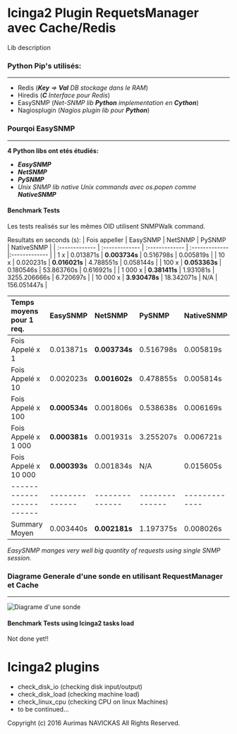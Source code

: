 # Icinga2 Plugin RequetsManager avec Cache/Redis

Lib description

### Python Pip's utilisés:
***
* Redis (***Key** => **Val** DB stockage dans le RAM*)
* Hiredis (***C** Interface pour Redis*)
* EasySNMP (*Net-SNMP lib **Python** implementation en **Cython***)
* Nagiosplugin (*Nagios plugin lib pour **Python***)

### Pourqoi EasySNMP
***
**4 Python libs ont etés étudiés:**
* _**EasySNMP**_
* _**NetSNMP**_
* _**PySNMP**_
* _Unix SNMP lib native Unix commands avec os.popen comme **NativeSNMP**_

#### Benchmark Tests
Les tests realisés sur les mêmes OID utilisent SNMPWalk command.

Resultats en seconds (s):
| Fois appeller  | EasySNMP       | NetSNMP        | PySNMP         | NativeSNMP    |
| :------------- | :------------- | :------------- | :------------- |:------------- |
| 1 x            | 0.013871s      | **0.003734s**  | 0.516798s      | 0.005819s     |
| 10 x           | 0.020231s      | **0.016021s**  | 4.788551s      | 0.058144s     |
| 100 x          | **0.053363s**  | 0.180546s      | 53.863760s     | 0.616921s     |
| 1 000 x        | **0.381411s**  | 1.931081s      | 3255.206666s   | 6.720697s     |
| 10 000 x       | **3.930478s**  | 18.342071s     | N/A            | 156.051447s   |


| Temps moyens pour 1 req. | EasySNMP       | NetSNMP        | PySNMP         | NativeSNMP    |
| :-------------           | :------------- | :------------- | :------------- |:------------- |
| Fois Appelé x 1          | 0.013871s      | **0.003734s**  | 0.516798s      | 0.005819s     |
| Fois Appelé x 10         | 0.002023s      | **0.001602s**  | 0.478855s      | 0.005814s     |
| Fois Appelé x 100        | **0.000534s**  | 0.001806s      | 0.538638s      | 0.006169s     |
| Fois Appelé x 1 000      | **0.000381s**  | 0.001931s      | 3.255207s      | 0.006721s     |
| Fois Appelé x 10 000     | **0.000393s**  | 0.001834s      | N/A            | 0.015605s     |
| ------------------------ | -------------- | -------------- | -------------- | ------------- |
| Summary Moyen            | 0.003440s      | **0.002181s**  | 1.197375s      | 0.008026s     |

_EasySNMP manges very well big quantity of requests using single SNMP session._

### Diagrame Generale d'une sonde en utilisant RequestManager et Cache
***
![Diagrame d'une sonde](sonde_diagram.svg)

#### Benchmark Tests using Icinga2 tasks load

Not done yet!!

# Icinga2 plugins

* check_disk_io (checking disk input/output)
* check_disk_load (checking machine load)
* check_linux_cpu (checking CPU on linux Machines)
* to be continued... 

Copyright (c) 2016 Aurimas NAVICKAS All Rights Reserved.
